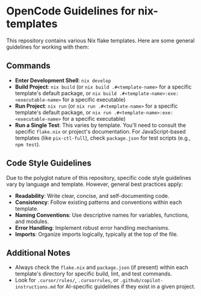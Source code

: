 # OpenCode Guidelines for nix-templates

This repository contains various Nix flake templates. Here are some general guidelines for working with them:

## Commands

-   **Enter Development Shell**: `nix develop`
-   **Build Project**: `nix build` (or `nix build .#<template-name>` for a specific template's default package, or `nix build .#<template-name>:exe:<executable-name>` for a specific executable)
-   **Run Project**: `nix run` (or `nix run .#<template-name>` for a specific template's default package, or `nix run .#<template-name>:exe:<executable-name>` for a specific executable)
-   **Run a Single Test**: This varies by template. You'll need to consult the specific `flake.nix` or project's documentation. For JavaScript-based templates (like `pix-ctl-full`), check `package.json` for test scripts (e.g., `npm test`).

## Code Style Guidelines

Due to the polyglot nature of this repository, specific code style guidelines vary by language and template. However, general best practices apply:

-   **Readability**: Write clear, concise, and self-documenting code.
-   **Consistency**: Follow existing patterns and conventions within each template.
-   **Naming Conventions**: Use descriptive names for variables, functions, and modules.
-   **Error Handling**: Implement robust error handling mechanisms.
-   **Imports**: Organize imports logically, typically at the top of the file.

## Additional Notes

-   Always check the `flake.nix` and `package.json` (if present) within each template's directory for specific build, lint, and test commands.
-   Look for `.cursor/rules/`, `.cursorrules`, or `.github/copilot-instructions.md` for AI-specific guidelines if they exist in a given project.
